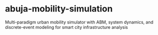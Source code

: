 # abuja-mobility-simulation
Multi-paradigm urban mobility simulator with ABM, system dynamics, and discrete-event modeling for smart city infrastructure analysis
